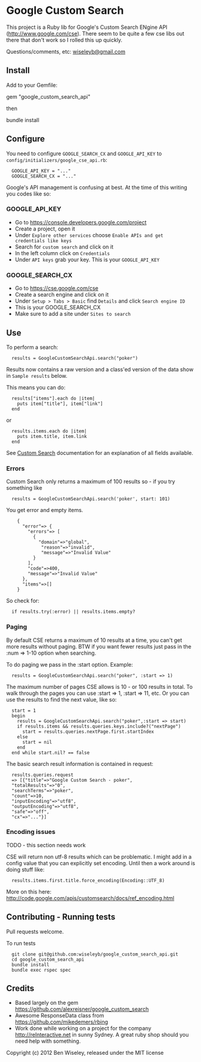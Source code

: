 # Google Custom Search

This project is a Ruby lib for Google's Custom Search ENgine API (http://www.google.com/cse).  There seem to be quite a few cse libs out there that don't work so I rolled this up quickly.

Questions/comments, etc: wiseleyb@gmail.com

## Install

Add to your Gemfile:

  gem "google_custom_search_api"

then

  bundle install

## Configure

You need to configure ```GOOGLE_SEARCH_CX``` and ```GOOGLE_API_KEY``` to ```config/initializers/google_cse_api.rb```:

```
  GOOGLE_API_KEY = "..."
  GOOGLE_SEARCH_CX = "..."
```

Google's API management is confusing at best. At the time of this writing you codes like so:

### GOOGLE_API_KEY

* Go to https://console.developers.google.com/project
* Create a project, open it
* Under `Explore other services` choose `Enable APIs and get credentials like keys`
* Search for `custom search` and click on it
* In the left column click on `Credentials`
* Under `API keys` grab your key. This is your `GOOGLE_API_KEY`

### GOOGLE_SEARCH_CX

* Go to https://cse.google.com/cse
* Create a search engine and click on it
* Under `Setup > Tabs > Basic` find `Details` and click `Search engine ID`
* This is your GOOGLE_SEARCH_CX
* Make sure to add a site under `Sites to search`

## Use

To perform a search:

```
  results = GoogleCustomSearchApi.search("poker")
```
Results now contains a raw version and a class'ed version of the data show in ```Sample results``` below.

This means you can do:

```
  results["items"].each do |item|
  	puts item["title"], item["link"]
  end
```

or

```
  results.items.each do |item|
    puts item.title, item.link
  end
```

See [Custom Search](http://code.google.com/apis/customsearch/v1/using_rest.html) documentation for an explanation of all fields available.

### Errors

Custom Search only returns a maximum of 100 results so - if you try something like 

```
  results = GoogleCustomSearchApi.search('poker', start: 101)
```
You get error and empty items. 

```
	{
	  "error"=> {
	    "errors"=> [
	      {
	        "domain"=>"global", 
	         "reason"=>"invalid", 
	         "message"=>"Invalid Value"
	      }
	    ], 
	    "code"=>400, 
	    "message"=>"Invalid Value"
	  }, 
	  "items"=>[]
	}
```

So check for:

```
  if results.try(:error) || results.items.empty?
```

### Paging

By default CSE returns a maximum of 10 results at a time, you can't get more results without paging. BTW if you want fewer results just pass in the :num => 1-10 option when searching.

To do paging we pass in the :start option.  Example:

```
  results = GoogleCustomSearchApi.search("poker", :start => 1)
```

The maximum number of pages CSE allows is 10 - or 100 results in total.  To walk through the pages you can use :start => 1, :start => 11, etc. Or you can use the results to find the next value, like so:

```
  start = 1
  begin
    results = GoogleCustomSearchApi.search("poker",:start => start)
    if results.items && results.queries.keys.include?("nextPage")
      start = results.queries.nextPage.first.startIndex
    else
      start = nil
    end
  end while start.nil? == false
```

The basic search result information is contained in request:

```
  results.queries.request
  => [{"title"=>"Google Custom Search - poker",
  "totalResults"=>"0",
  "searchTerms"=>"poker",
  "count"=>10,
  "inputEncoding"=>"utf8",
  "outputEncoding"=>"utf8",
  "safe"=>"off",
  "cx"=>"..."}]
```

### Encoding issues

TODO - this section needs work

CSE will return non utf-8 results which can be problematic.  I might add in a config value that you can explicitly set encoding.  Until then a work around is doing stuff like:

```
  results.items.first.title.force_encoding(Encoding::UTF_8)
```

More on this here: http://code.google.com/apis/customsearch/docs/ref_encoding.html

## Contributing - Running tests

Pull requests welcome.

To run tests
```
  git clone git@github.com:wiseleyb/google_custom_search_api.git
  cd google_custom_search_api
  bundle install
  bundle exec rspec spec
```

## Credits
* Based largely on the gem https://github.com/alexreisner/google_custom_search 
* Awesome ResponseData class from https://github.com/mikedemers/rbing
* Work done while working on a project for the company http://reInteractive.net in sunny Sydney.  A great ruby shop should you need help with something.

Copyright (c) 2012 Ben Wiseley, released under the MIT license
